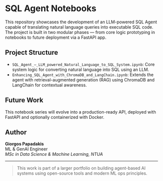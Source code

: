 # SQL Agent Notebooks 

This repository showcases the development of an LLM-powered SQL Agent capable of translating natural language queries into executable SQL code. The project is built in two modular phases — from core logic prototyping in notebooks to future deployment via a FastAPI app.

## Project Structure

- `SQL_Agent_–_LLM_powered_Natural_Language_to_SQL_System.ipynb`: Core system logic for converting natural language into SQL using an LLM.
- `Enhancing_SQL_Agent_with_ChromaDB_and_LangChain.ipynb`: Extends the agent with retrieval-augmented generation (RAG) using ChromaDB and LangChain for contextual awareness.

## Future Work

This notebook series will evolve into a production-ready API, deployed with FastAPI and optionally containerized with Docker.

## Author

**Giorgos Papadakis**  
ML & GenAI Engineer  
_MSc in Data Science & Machine Learning, NTUA_

---

> This work is part of a larger portfolio on building agent-based AI systems using open-source tools and modern ML ops principles.